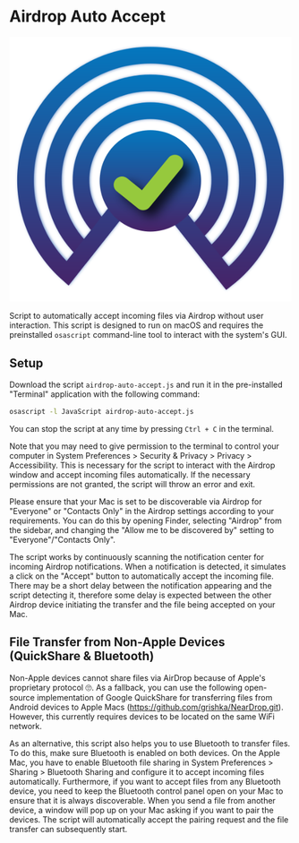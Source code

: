 # Airdrop Auto Accept
![Logo](res/logo.svg)

Script to automatically accept incoming files via Airdrop without user interaction.
This script is designed to run on macOS and requires the preinstalled `osascript` command-line tool to interact with the system's GUI.

## Setup

Download the script `airdrop-auto-accept.js` and run it in the pre-installed "Terminal" application with the following command:

```bash
osascript -l JavaScript airdrop-auto-accept.js
```

You can stop the script at any time by pressing `Ctrl + C` in the terminal.

Note that you may need to give permission to the terminal to control your computer in System Preferences > Security & Privacy > Privacy > Accessibility. This is necessary for the script to interact with the Airdrop window and accept incoming files automatically. If the necessary permissions are not granted, the script will throw an error and exit.

Please ensure that your Mac is set to be discoverable via Airdrop for "Everyone" or "Contacts Only" in the Airdrop settings according to your requirements.
You can do this by opening Finder, selecting "Airdrop" from the sidebar, and changing the "Allow me to be discovered by" setting to "Everyone"/"Contacts Only".

The script works by continuously scanning the notification center for incoming Airdrop notifications. When a notification is detected, it simulates a click on the "Accept" button to automatically accept the incoming file. There may be a short delay between the notification appearing and the script detecting it, therefore some delay is expected between the other Airdrop device initiating the transfer and the file being accepted on your Mac.

## File Transfer from Non-Apple Devices (QuickShare & Bluetooth)

Non-Apple devices cannot share files via AirDrop because of Apple's proprietary protocol 🙄. As a fallback, you can use the following open-source implementation of Google QuickShare for transferring files from Android devices to Apple Macs (https://github.com/grishka/NearDrop.git). However, this currently requires devices to be located on the same WiFi network.

As an alternative, this script also helps you to use Bluetooth to transfer files. 
To do this, make sure Bluetooth is enabled on both devices. 
On the Apple Mac, you have to enable Bluetooth file sharing in System Preferences > Sharing > Bluetooth Sharing and configure it to accept incoming files automatically.
Furthermore, if you want to accept files from any Bluetooth device, you need to keep the Bluetooth control panel open on your Mac to ensure that it is always discoverable.
When you send a file from another device, a window will pop up on your Mac asking if you want to pair the devices.
The script will automatically accept the pairing request and the file transfer can subsequently start.
